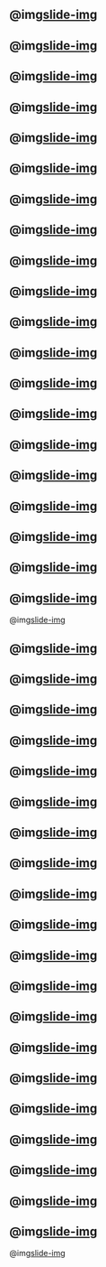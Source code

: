 @img[slide-img](lesson_svm/assets/slides/Slide01.png)
---
@img[slide-img](lesson_svm/assets/slides/Slide02.png)
---
@img[slide-img](lesson_svm/assets/slides/Slide03.png)
---
@img[slide-img](lesson_svm/assets/slides/Slide04.png)
---
@img[slide-img](lesson_svm/assets/slides/Slide05.png)
---
@img[slide-img](lesson_svm/assets/slides/Slide06.png)
---
@img[slide-img](lesson_svm/assets/slides/Slide07.png)
---
@img[slide-img](lesson_svm/assets/slides/Slide08.png)
---
@img[slide-img](lesson_svm/assets/slides/Slide09.png)
---
@img[slide-img](lesson_svm/assets/slides/Slide10.png)
---
@img[slide-img](lesson_svm/assets/slides/Slide11.png)
---
@img[slide-img](lesson_svm/assets/slides/Slide12.png)
---
@img[slide-img](lesson_svm/assets/slides/Slide13.png)
---
@img[slide-img](lesson_svm/assets/slides/Slide14.png)
---
@img[slide-img](lesson_svm/assets/slides/Slide15.png)
---
@img[slide-img](lesson_svm/assets/slides/Slide16.png)
---
@img[slide-img](lesson_svm/assets/slides/Slide17.png)
---
@img[slide-img](lesson_svm/assets/slides/Slide18.png)
---
@img[slide-img](lesson_svm/assets/slides/Slide19.png)
---
@img[slide-img](lesson_svm/assets/slides/Slide20.png)
---
@img[slide-img](lesson_svm/assets/slides/Slide21.png)

@img[slide-img](lesson_svm/assets/slides/Slide22.png)
---
@img[slide-img](lesson_svm/assets/slides/Slide23.png)
---
@img[slide-img](lesson_svm/assets/slides/Slide24.png)
---
@img[slide-img](lesson_svm/assets/slides/Slide25.png)
---
@img[slide-img](lesson_svm/assets/slides/Slide26.png)
---
@img[slide-img](lesson_svm/assets/slides/Slide27.png)
---
@img[slide-img](lesson_svm/assets/slides/Slide28.png)
---
@img[slide-img](lesson_svm/assets/slides/Slide29.png)
---
@img[slide-img](lesson_svm/assets/slides/Slide30.png)
---
@img[slide-img](lesson_svm/assets/slides/Slide31.png)
---
@img[slide-img](lesson_svm/assets/slides/Slide32.png)
---
@img[slide-img](lesson_svm/assets/slides/Slide33.png)
---
@img[slide-img](lesson_svm/assets/slides/Slide34.png)
---
@img[slide-img](lesson_svm/assets/slides/Slide35.png)
---
@img[slide-img](lesson_svm/assets/slides/Slide36.png)
---
@img[slide-img](lesson_svm/assets/slides/Slide37.png)
---
@img[slide-img](lesson_svm/assets/slides/Slide38.png)
---
@img[slide-img](lesson_svm/assets/slides/Slide39.png)
---
@img[slide-img](lesson_svm/assets/slides/Slide40.png)
---
@img[slide-img](lesson_svm/assets/slides/Slide41.png)
---
@img[slide-img](lesson_svm/assets/slides/Slide42.png)
